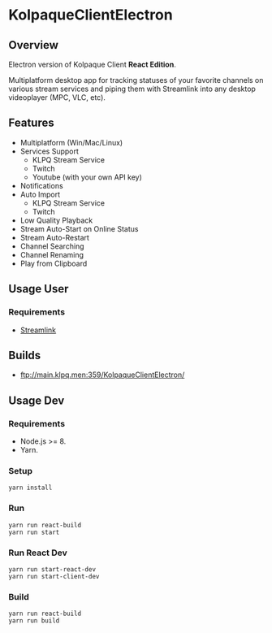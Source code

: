 # KolpaqueClientElectron

## Overview
Electron version of Kolpaque Client **React Edition**.

Multiplatform desktop app for tracking statuses of your favorite channels on various stream services and piping them with Streamlink into any desktop videoplayer (MPC, VLC, etc).

## Features
- Multiplatform (Win/Mac/Linux)
- Services Support
  - KLPQ Stream Service
  - Twitch
  - Youtube (with your own API key)
- Notifications
- Auto Import
  - KLPQ Stream Service
  - Twitch
- Low Quality Playback
- Stream Auto-Start on Online Status
- Stream Auto-Restart
- Channel Searching
- Channel Renaming
- Play from Clipboard

## Usage User

### Requirements
- [Streamlink](https://github.com/streamlink/streamlink)

## Builds
- ftp://main.klpq.men:359/KolpaqueClientElectron/

## Usage Dev

### Requirements
- Node.js >= 8.
- Yarn.

### Setup
```
yarn install
```

### Run
```
yarn run react-build
yarn run start
```

### Run React Dev
```
yarn run start-react-dev
yarn run start-client-dev
```

### Build
```
yarn run react-build
yarn run build
```
